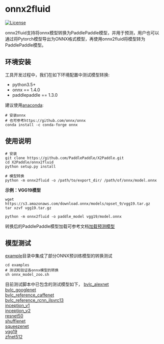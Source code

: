 # onnx2fluid

[![License](https://img.shields.io/badge/license-Apache%202-blue.svg)](LICENSE)

onnx2fluid支持将onnx模型转换为PaddlePaddle模型，并用于预测，用户也可以通过将Pytorch模型导出为ONNX格式模型，再使用onnx2fluid将模型转为PaddlePaddle模型。

## 环境安装

工具开发过程中，我们在如下环境配置中测试模型转换:

* python3.5+
* onnx == 1.4.0
* paddlepaddle == 1.3.0

建议使用[anaconda](https://docs.anaconda.com/anaconda/install):

``` shell
# 安装onnx
# 也可参考https://github.com/onnx/onnx
conda install -c conda-forge onnx
```

## 使用说明
```shell
# 安装
git clone https://github.com/PaddlePaddle/X2Paddle.git
cd X2Paddle/onnx2fluid
python setup.py install

# 模型转换
python -m onnx2fluid -o /path/to/export_dir/ /path/of/onnx/model.onnx
```
**示例：VGG19模型**
```shell
wget https://s3.amazonaws.com/download.onnx/models/opset_9/vgg19.tar.gz
tar xzvf vgg19.tar.gz

python -m onnx2fluid -o paddle_model vgg19/model.onnx
```
转换后的PaddlePaddle模型加载可参考文档[加载预测模型](http://www.paddlepaddle.org/documentation/docs/zh/1.3/api_guides/low_level/inference.html#id4)

## 模型测试
[example](example)目录中集成了部分ONNX预训练模型的转换测试
```shell
cd examples
# 测试和验证各onnx模型的转换
sh onnx_model_zoo.sh
```
目前测试脚本中已包含的测试模型如下，
[bvlc_alexnet](https://s3.amazonaws.com/download.onnx/models/opset_9/bvlc_alexnet.tar.gz)  
[bvlc_googlenet](https://s3.amazonaws.com/download.onnx/models/opset_9/bvlc_googlenet.tar.gz)  
[bvlc_reference_caffenet](https://s3.amazonaws.com/download.onnx/models/opset_9/bvlc_reference_caffenet.tar.gz)  
[bvlc_reference_rcnn_ilsvrc13](https://s3.amazonaws.com/download.onnx/models/opset_9/bvlc_reference_rcnn_ilsvrc13.tar.gz)  
[inception_v1](https://s3.amazonaws.com/download.onnx/models/opset_9/inception_v1.tar.gz)  
[inception_v2](https://s3.amazonaws.com/download.onnx/models/opset_9/inception_v2.tar.gz)  
[resnet50](https://s3.amazonaws.com/download.onnx/models/opset_9/resnet50.tar.gz)  
[shufflenet](https://s3.amazonaws.com/download.onnx/models/opset_9/shufflenet.tar.gz)  
[squeezenet](https://s3.amazonaws.com/download.onnx/models/opset_9/squeezenet.tar.gz)  
[vgg19](https://s3.amazonaws.com/download.onnx/models/opset_9/vgg19.tar.gz)  
[zfnet512](https://s3.amazonaws.com/download.onnx/models/opset_9/zfnet512.tar.gz)
